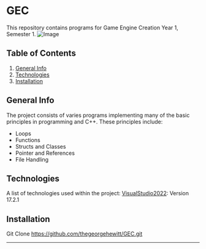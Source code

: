 # GEC
This repository contains programs for Game Engine Creation Year 1, Semester 1.
![Image](https://img1.pnghut.com/t/13/14/25/YJW1ATwZSF/symbol-computer-programming-logo-iso-image-cdr.jpg "GEC")

## Table of Contents
1. [General Info](#general-info)
2. [Technologies](#technologies)
3. [Installation](#installation)

## General Info
The project consists of varies programs implementing many of the basic principles in programming and C++. These principles include:
- Loops
- Functions
- Structs and Classes
- Pointer and References
- File Handling

## Technologies
A list of technologies used within the project:
[VisualStudio2022](https://visualstudio.microsoft.com/): Version 17.2.1

## Installation
Git Clone https://github.com/thegeorgehewitt/GEC.git
***
